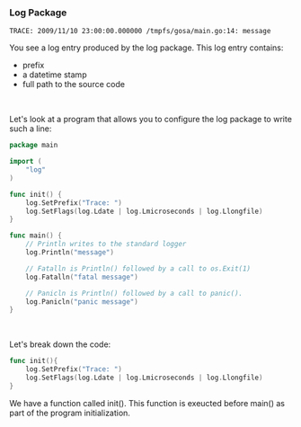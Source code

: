 ### Log Package

```
TRACE: 2009/11/10 23:00:00.000000 /tmpfs/gosa/main.go:14: message
```
You see a log entry produced by the log package. This log entry contains:
- prefix
- a datetime stamp
- full path to the source code 
<br>

Let's look at a program that allows you to configure the log package to write<br>
such a line:
```go
package main

import (
	"log"
)

func init() {
	log.SetPrefix("Trace: ")
	log.SetFlags(log.Ldate | log.Lmicroseconds | log.Llongfile)
}

func main() {
	// Println writes to the standard logger
	log.Println("message")

	// Fatalln is Println() followed by a call to os.Exit(1)
	log.Fatalln("fatal message")

	// Panicln is Println() followed by a call to panic().
	log.Panicln("panic message")
}
```
<br>

Let's break down the code:
```go
func init(){
    log.SetPrefix("Trace: ")
	log.SetFlags(log.Ldate | log.Lmicroseconds | log.Llongfile)
}
```
We have a function called init(). This function is exeucted before main() as part of the program initialization. 

